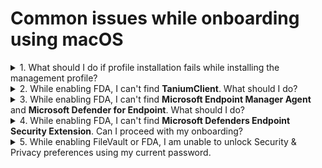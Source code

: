 # Common issues while onboarding using macOS

<details>
  <summary>1. What should I do if profile installation fails while installing the management profile?</summary>

<kbd>![profile-installation-failed](images/onboarding-for-macos/profile-installation-failed.png)</kbd>

1. Ensure you received an email from us confirming the licence required for SEED onboarding has been assigned to you. If yes, proceed to step 2.
2. Go to the **Apple** menu > **System Preferences** > **Profiles**.
3. If **Management Profile** is already an existing profile, select it and remove it by clicking the minus icon at the lower-left corner. If you are unable to  remove Management Profile, uninstall **Company Portal**.
4.	Reinstall [Company Portal](https://go.microsoft.com/fwlink/?linkid=853070).
8.	Retry onboarding your device to SEED.


</details>


<details>
  <summary>2. While enabling FDA, I can't find <b>TaniumClient</b>. What should I do?</summary>

  1. Open the **Terminal** application and run the command: ``sudo chmod 755 /Library/Tanium/TaniumClient``.
  2. Go to the **Apple** menu > **System Preferences** > **Security & Privacy**.
  3. Click the **Privacy** tab.
  4. From the side menu, choose **Full Disk Access**.
  5. Click the lock icon at the bottom and use your Touch ID or enter your password to unlock.
  6. Click the plus icon at the bottom.
  7. Go to **Macintosh HD** > **Library** > **TaniumClient** and select the application file **TaniumClient**.
  8. Ensure the checkbox beside **TaniumClient** is selected

</details>

<details>
<summary>3. While enabling FDA, I can't find <b>Microsoft Endpoint Manager Agent</b> and <b>Microsoft Defender for Endpoint</b>. What should I do?</summary>

1. Go to the **Apple** menu > **System Preferences** > **Security & Privacy**.
2. Click the **Privacy** tab.
3. From the side menu, choose **Full Disk Access**.
4. Click the lock icon at the bottom and use your Touch ID or enter your password to unlock.
5. Click the plus icon at the bottom and do the following as required:
  1. To add **Microsoft Endpoint Manager Agent**, go to **Macintosh HD** >  **Library** > **Microsoft Endpoint Manager** and choose **Microsoft Endpoint Manager Agent** and click **Open**.
  2. To add **Microsoft Defender for Endpoint**, go to **Application** > select **Microsoft Defender for Endpoint** and click **Open**.
</details>

<details>

<summary>4. While enabling FDA, I can't find <b>Microsoft Defenders Endpoint Security Extension</b>. Can I proceed with my onboarding?</summary>

Yes, you may proceed with your SEED onboarding and the Microsoft Defenders Endpoint Security Extension should be available within four hours time. If it is still not available after four hours, please contact gcc2.0_support@tech.gov.sg as it is required to ensure the completeness of your onboarding.

</details>

<details>

<summary>5. While enabling FileVault or FDA, I am unable to unlock Security &  Privacy preferences using my current password.</summary>

When your device is enrolled with Microsoft Endpoint Management's Intune, a new password policy comes into effect and this requires you to reset password.  If you are enabling FileVault or FDA only while onboarding to SEED, reset your password before **step c. Encrypt your hard disk to protect your data at rest** as mentioned on the <a href="https://docs.developer.tech.gov.sg/docs/security-suite-for-engineering-endpoint-devices/#/seed-onboarding-instructions-for-macos">SEED onboarding guide for macOS users</a>.

*To reset password while enabling FileVault or FDA*:
1. Go to the **Apple** menu > **Lock Screen** or use keyboard shortcut **Command+Control+Q** .
2. Enter your password and press **return**. You will be prompted to reset password.
3. Reset your password.

</details>
